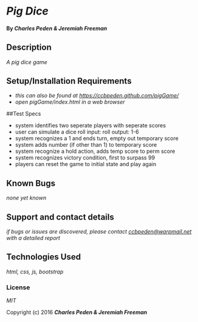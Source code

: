 # _Pig Dice_

#### By _**Charles Peden & Jeremiah Freeman**_

## Description

_A pig dice game_

## Setup/Installation Requirements

* _this can also be found at https://ccbpeden.github.com/pigGame/_
* _open pigGame/index.html in a web browser_

##Test Specs
* system identifies two seperate players with seperate scores 
* user can simulate a dice roll input: roll output: 1-6 
* system recognizes a 1 and ends turn, empty out temporary score 
* system adds number (if other than 1) to temporary score 
* system recognize a hold action, adds temp score to perm score 
* system recognizes victory condition, first to surpass 99 
* players can reset the game to initial state and play again

## Known Bugs

_none yet known_

## Support and contact details

_if bugs or issues are discovered, please contact ccbpeden@warpmail.net with a detailed report_

## Technologies Used

_html, css, js, bootstrap_

### License

*MIT*

Copyright (c) 2016 **_Charles Peden & Jeremiah Freeman_**
